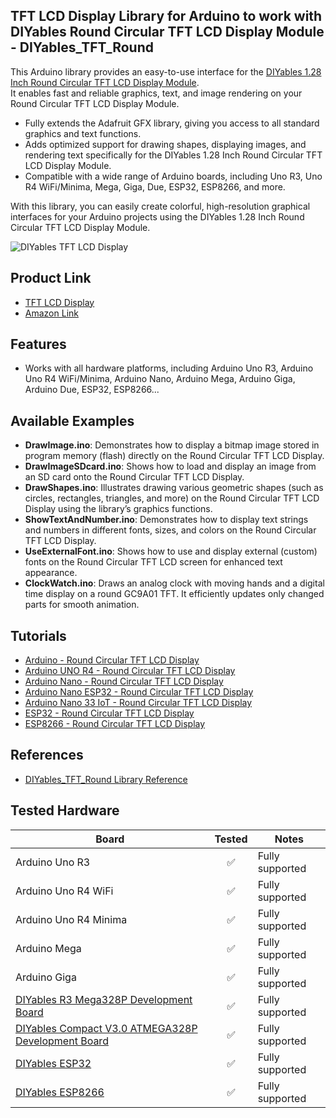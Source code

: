 ## TFT LCD Display Library for Arduino to work with DIYables Round Circular TFT LCD Display Module - DIYables_TFT_Round
This Arduino library provides an easy-to-use interface for the [DIYables 1.28 Inch Round Circular TFT LCD Display Module](https://www.amazon.com/dp/B0F9NY6JZ6).  
It enables fast and reliable graphics, text, and image rendering on your Round Circular TFT LCD Display Module.
* Fully extends the Adafruit GFX library, giving you access to all standard graphics and text functions.
* Adds optimized support for drawing shapes, displaying images, and rendering text specifically for the DIYables 1.28 Inch Round Circular TFT LCD Display Module.
* Compatible with a wide range of Arduino boards, including Uno R3, Uno R4 WiFi/Minima, Mega, Giga, Due, ESP32, ESP8266, and more.

With this library, you can easily create colorful, high-resolution graphical interfaces for your Arduino projects using the DIYables 1.28 Inch Round Circular TFT LCD Display Module.

![DIYables TFT LCD Display](https://diyables.io/images/products/1.28-inch-round-circular-tft-lcd-display-module.jpg)



Product Link
----------------------------
* [TFT LCD Display](https://diyables.io/products/1.28-inch-round-circular-tft-lcd-display-module)
* [Amazon Link](https://www.amazon.com/dp/B0F9NY6JZ6)



Features  
----------------------------  
* Works with all hardware platforms, including Arduino Uno R3, Arduino Uno R4 WiFi/Minima, Arduino Nano, Arduino Mega, Arduino Giga, Arduino Due, ESP32, ESP8266...



Available Examples
----------------------------
* **DrawImage.ino**: Demonstrates how to display a bitmap image stored in program memory (flash) directly on the Round Circular TFT LCD Display.
* **DrawImageSDcard.ino**: Shows how to load and display an image from an SD card onto the Round Circular TFT LCD Display.
* **DrawShapes.ino**: Illustrates drawing various geometric shapes (such as circles, rectangles, triangles, and more) on the Round Circular TFT LCD Display using the library’s graphics functions.
* **ShowTextAndNumber.ino**: Demonstrates how to display text strings and numbers in different fonts, sizes, and colors on the Round Circular TFT LCD Display.
* **UseExternalFont.ino**: Shows how to use and display external (custom) fonts on the Round Circular TFT LCD screen for enhanced text appearance.
* **ClockWatch.ino**: Draws an analog clock with moving hands and a digital time display on a round GC9A01 TFT. It efficiently updates only changed parts for smooth animation.



Tutorials
----------------------------
* [Arduino - Round Circular TFT LCD Display](https://arduinogetstarted.com/tutorials/arduino-round-circular-tft-lcd-display)
* [Arduino UNO R4 - Round Circular TFT LCD Display](https://newbiely.com/tutorials/arduino-uno-r4/arduino-uno-r4-round-circular-tft-lcd-display)
* [Arduino Nano - Round Circular TFT LCD Display](https://newbiely.com/tutorials/arduino-nano/arduino-nano-round-circular-tft-lcd-display)
* [Arduino Nano ESP32 - Round Circular TFT LCD Display](https://newbiely.com/tutorials/arduino-nano-esp32/arduino-nano-esp32-round-circular-tft-lcd-display)
* [Arduino Nano 33 IoT - Round Circular TFT LCD Display](https://newbiely.com/tutorials/arduino-nano-iot/arduino-nano-33-iot-round-circular-tft-lcd-display)
* [ESP32 - Round Circular TFT LCD Display](https://esp32io.com/tutorials/esp32-round-circular-tft-lcd-display)
* [ESP8266 - Round Circular TFT LCD Display](https://newbiely.com/tutorials/esp8266/esp8266-round-circular-tft-lcd-display)



References
----------------------------
* [DIYables_TFT_Round Library Reference](https://arduinogetstarted.com/reference/library/diyables-tft-round-display-library)


Tested Hardware
----------------------------

| Board                   | Tested | Notes                                      |
|-------------------------|:------:|---------------------------------------------|
| Arduino Uno R3          |   ✅   | Fully supported                            |
| Arduino Uno R4 WiFi     |   ✅   | Fully supported       |
| Arduino Uno R4 Minima   |   ✅   | Fully supported       |
| Arduino Mega            |   ✅   | Fully supported                            |
| Arduino Giga            |   ✅   | Fully supported         |
| [DIYables R3 Mega328P Development Board](https://diyables.io/products/diyables-r3-mega328p-development-board-compatible-with-arduino-uno-r3) |   ✅   | Fully supported          |
| [DIYables Compact V3.0 ATMEGA328P Development Board](https://diyables.io/products/diyables-compact-v3.0-atmega328p-development-board-compatible-with-arduino-nano-usb-mini) |   ✅   | Fully supported          |
| [DIYables ESP32](https://diyables.io/products/38-pin-esp32s-esp-wroom-32-wifi-and-bluetooth-development-board-with-usb-type-c-and-cp2102-dual-core-esp32-microcontroller-for-iot-projects-compatible-with-arduino-ide) |   ✅   | Fully supported          |
| [DIYables ESP8266](https://diyables.io/products/esp8266-nodemcu-wifi-development-board-with-usb-type-c-ch340-compatible-with-arduino-ide) |   ✅   | Fully supported          |
